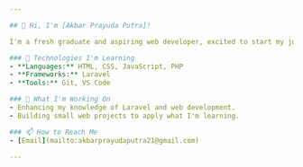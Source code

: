 ```yaml
---

## 👋 Hi, I'm [Akbar Prayuda Putra]!

I'm a fresh graduate and aspiring web developer, excited to start my journey in tech. I enjoy learning new things and building simple projects to improve my skills.

### 🔧 Technologies I'm Learning
- **Languages:** HTML, CSS, JavaScript, PHP
- **Frameworks:** Laravel
- **Tools:** Git, VS Code

### 🌱 What I'm Working On
- Enhancing my knowledge of Laravel and web development.
- Building small web projects to apply what I'm learning.

### 📫 How to Reach Me
- [Email](mailto:akbarprayudaputra21@gmail.com)

---
```

